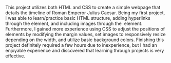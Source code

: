 This project utilizes both HTML and CSS to create a simple webpage that details the timeline of Roman Emperor Julius Caesar. Being my first project, I was able to learn/practice basic HTML structure, adding hyperlinks through the <a> element, and including images through the <img> element. Furthermore, I gained more experience using CSS to adjust the positions of elements by modifying the margin values, set images to responsively resize depending on the width, and utilize basic background colors. Finishing this project definitely required a few hours due to inexperience, but I had an enjoyable experience and discovered that learning through projects is very effective. 
